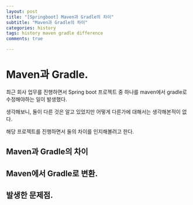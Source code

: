 ```yaml
---
layout: post
title: "[Springboot] Maven과 Gradle의 차이"
subtitle: "Maven과 Gradle의 차이"
categories: history
tags: history maven gradle difference 
comments: true

---
```


# Maven과 Gradle.

최근 회사 업무를 진행하면서 Spring boot 프로젝트 중 하나를 maven에서 gradle로 수정해야하는 일이 발생했다.

생각해보니, 둘이 다른 것은 알고 있었지만 어떻게 다른가에 대해서는 생각해본적이 없다.

해당 프로젝트를 진행하면서 둘의 차이를 인지해볼려고 한다.

## Maven과 Gradle의 차이


## Maven에서 Gradle로 변환.


## 발생한 문제점.

